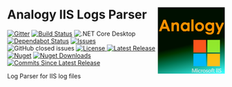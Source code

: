 # Analogy IIS Logs Parser    <img src="./Assets/AnalogyIIS.png" align="right" width="155px" height="155px">

<p align="center">
    
[![Gitter](https://badges.gitter.im/Analogy-LogViewer/community.svg)](https://gitter.im/Analogy-LogViewer/community?utm_source=badge&utm_medium=badge&utm_campaign=pr-badge) 
  [![Build Status](https://dev.azure.com/Analogy-LogViewer/Analogy%20Log%20Viewer/_apis/build/status/Analogy-LogViewer.Analogy.LogViewer.IISLogsProvider?branchName=master)](https://dev.azure.com/Analogy-LogViewer/Analogy%20Log%20Viewer/_build/latest?definitionId=6&branchName=master)  ![.NET Core Desktop](https://github.com/Analogy-LogViewer/Analogy.LogViewer.IISLogsProvider/workflows/.NET%20Core%20Desktop/badge.svg)
  [![Dependabot Status](https://api.dependabot.com/badges/status?host=github&repo=Analogy-LogViewer/Analogy.LogViewer.IISLogsProvider)](https://dependabot.com)
<a href="https://github.com/Analogy-LogViewer/Analogy.LogViewer.IISLogsProvider/issues">
    <img src="https://img.shields.io/github/issues/Analogy-LogViewer/Analogy.LogViewer.IISLogsProvider"  alt="Issues" />
</a>
![GitHub closed issues](https://img.shields.io/github/issues-closed-raw/Analogy-LogViewer/Analogy.LogViewer.IISLogsProvider)
<a href="https://github.com/Analogy-LogViewer/Analogy.LogViewer.IISLogsProvider/blob/master/LICENSE.md">
    <img src="https://img.shields.io/github/license/Analogy-LogViewer/Analogy.LogViewer.IISLogsProvider"  alt="License" />
</a>
<a href="https://github.com/Analogy-LogViewer/Analogy.LogViewer.IISLogsProvider/releases">
    <img src="https://img.shields.io/github/v/release/Analogy-LogViewer/Analogy.LogViewer.IISLogsProvider"  alt="Latest Release" />
</a>
[![Nuget](https://img.shields.io/nuget/v/Analogy.LogViewer.IISLogsProvider)](https://www.nuget.org/packages/Analogy.LogViewer.IISLogsProvider/)
[![Nuget Downloads](https://img.shields.io/nuget/dt/Analogy.LogViewer.IISLogsProvider)](https://www.nuget.org/packages/Analogy.LogViewer.IISLogsProvider/)
<a href="https://github.com/Analogy-LogViewer/Analogy.LogViewer.IISLogsProvider/compare/V0.1.0...master">
    <img src="https://img.shields.io/github/commits-since/Analogy-LogViewer/Analogy.LogViewer.IISLogsProvider/latest"  alt="Commits Since Latest Release"/>
</a>
</p>

Log Parser for IIS log files
